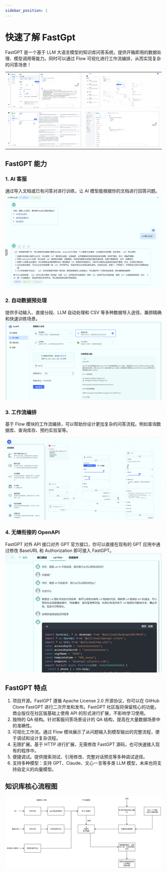 ```yaml
---
sidebar_position: 1
---
```


# 快速了解 FastGpt

FastGPT 是一个基于 LLM 大语言模型的知识库问答系统，提供开箱即用的数据处理、模型调用等能力。同时可以通过 Flow 可视化进行工作流编排，从而实现复杂的问答场景！

|                            |                            |
| -------------------------- | -------------------------- |
| ![Demo](./imgs/intro1.png) | ![Demo](./imgs/intro2.png) |
| ![Demo](./imgs/intro3.png) | ![Demo](./imgs/intro4.png) |

## FastGPT 能力

### 1. AI 客服

通过导入文档或已有问答对进行训练，让 AI 模型能根据你的文档进行回答问题。
![Ability1](./imgs/ability1.png)

### 2. 自动数据预处理

提供手动输入、直接分段、LLM 自动处理和 CSV 等多种数据导入途径，兼顾精确和快速训练场景。
![Ability1](./imgs/ability2.png)

### 3. 工作流编排

基于 Flow 模块的工作流编排，可以帮助你设计更加复杂的问答流程。例如查询数据库、查询库存、预约实验室等。

![Ability1](./imgs/ability3.png)

### 4. 无缝衔接的 OpenAPI

FastGPT 对外 API 接口对齐 GPT 官方接口，你可以直接在现有的 GPT 应用中通过修改 BaseURL 和 Authorization 即可接入 FastGPT。
![Ability1](./imgs/ability4.png)

## FastGPT 特点

1. 项目开源。FastGPT 遵循 Apache License 2.0 开源协议，你可以在 GitHub Clone FastGPT 进行二次开发和发布。FastGPT 社区版将保留核心的功能，商业版仅在社区版基础上使用 API 的形式进行扩展，不影响学习使用。
2. 独特的 QA 结构。针对客服问答场景设计的 QA 结构，提高在大量数据场景中的准确性。
3. 可视化工作流。通过 Flow 模块展示了从问题输入到模型输出的完整流程，便于调试和设计复杂流程。
4. 无限扩展。基于 HTTP 进行扩展，无需修改 FastGPT 源码，也可快速接入现有的程序中。
5. 便捷调试。提供搜索测试、引用修改、完整对话预览等多种调试途径。
6. 支持多种模型：支持 GPT、Claude、文心一言等多类 LLM 模型，未来也将支持自定义的向量模型。

## 知识库核心流程图

![KBProcess](./imgs/KBProcess.jpg?raw=true 'KBProcess')
